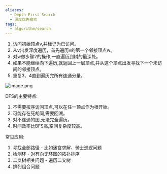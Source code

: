 ```yaml
---
aliases:
  - Depth-First Search
  - 深度优先搜索
tags:
  - algorithm/search
---
```



1. 访问初始顶点v,并标记为已访问。
2. 从v出发深度遍历，首先遍历v的第一个邻接顶点w。
3. 对w做步骤2的操作,一直遍历到树的最深处。
4. 如果不能继续向下遍历,就返回上一层顶点,并从这个顶点出发寻找下一个未访问的邻接顶点。
5. 重复3、4直到遍历完所有连通分量。

![image.png](https://pic-1257412153.cos.ap-nanjing.myqcloud.com/images/2024/04/25/20240425140809-06a6a8.png)


DFS的主要特点:

1. 不需要按序访问顶点,可以在任一顶点作为根开始。
2. 可能存在死胡同,需要回溯。
3. 对不连通的图,无法完全遍历。
4. 时间效率比BFS高,空间复杂度较高。

常见应用:

1. 寻找全部路径 - 比如迷宫求解、骑士巡逻问题
2. 检测环 - 对有向无环图的拓扑排序
3. 二叉树相关问题 - 遍历二叉树
4. 排列组合问题